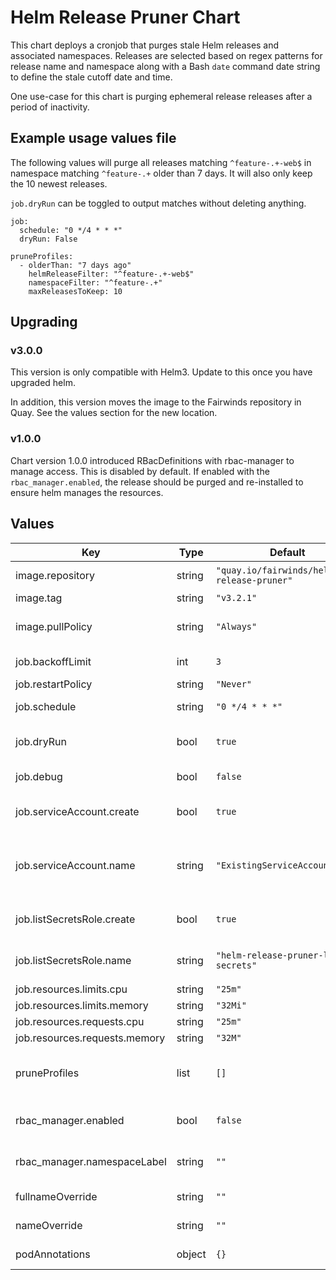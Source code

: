 # Helm Release Pruner Chart

This chart deploys a cronjob that purges stale Helm releases and associated namespaces. Releases are selected based on regex patterns for release name and namespace along with a Bash `date` command date string to define the stale cutoff date and time.

One use-case for this chart is purging ephemeral release releases after a period of inactivity.

## Example usage values file

The following values will purge all releases matching `^feature-.+-web$`
in namespace matching `^feature-.+` older than 7 days. It will also only
keep the 10 newest releases.

`job.dryRun` can be toggled to output matches without deleting anything.

```
job:
  schedule: "0 */4 * * *"
  dryRun: False

pruneProfiles:
  - olderThan: "7 days ago"
    helmReleaseFilter: "^feature-.+-web$"
    namespaceFilter: "^feature-.+"
    maxReleasesToKeep: 10
```

## Upgrading

### v3.0.0

This version is only compatible with Helm3. Update to this once you have upgraded helm.

In addition, this version moves the image to the Fairwinds repository in Quay. See the values section for the new location.

### v1.0.0

Chart version 1.0.0 introduced RBacDefinitions with rbac-manager to manage access.  This is disabled by default.  If enabled with the `rbac_manager.enabled`, the release should be purged and re-installed to ensure helm manages the resources.

## Values

| Key | Type | Default | Description |
|-----|------|---------|-------------|
| image.repository | string | `"quay.io/fairwinds/helm-release-pruner"` | Repo for image that the job runs on |
| image.tag | string | `"v3.2.1"` | The image tag to use |
| image.pullPolicy | string | `"Always"` | The image pull policy. We do not recommend changing this |
| job.backoffLimit | int | `3` | The backoff limit for the job |
| job.restartPolicy | string | `"Never"` |  |
| job.schedule | string | `"0 */4 * * *"` | The schedule for the cronjob to run on |
| job.dryRun | bool | `true` | If true, will only log candidates for removal and not remove them |
| job.debug | bool | `false` | If true, will enable debug logging |
| job.serviceAccount.create | bool | `true` | If true, a service account will be created for the job to use |
| job.serviceAccount.name | string | `"ExistingServiceAccountName"` | The name of a pre-existing service account to use if job.serviceAccount.create is false |
| job.listSecretsRole.create | bool | `true` | If true, a cluster role will be created for the job to list helm releases |
| job.listSecretsRole.name | string | `"helm-release-pruner-list-secrets"` | Name of a cluster role granting list secrets permission |
| job.resources.limits.cpu | string | `"25m"` |  |
| job.resources.limits.memory | string | `"32Mi"` |  |
| job.resources.requests.cpu | string | `"25m"` |  |
| job.resources.requests.memory | string | `"32M"` |  |
| pruneProfiles | list | `[]` | Filters to use to find purge candidates. See example usage in values.yaml for details |
| rbac_manager.enabled | bool | `false` | If true, creates an RbacDefinition to manage access |
| rbac_manager.namespaceLabel | string | `""` | Label to match namespaces to grant access to |
| fullnameOverride | string | `""` | A template override for fullname |
| nameOverride | string | `""` | A template override for name |
| podAnnotations | object | `{}` | Annotations to add to each pod. |
